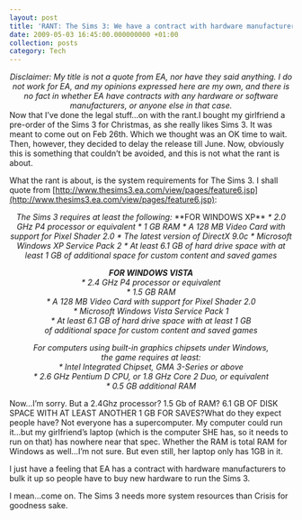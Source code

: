 ```yaml
---
layout: post
title: 'RANT: The Sims 3: We have a contract with hardware manufacturers.'
date: 2009-05-03 16:45:00.000000000 +01:00
collection: posts
category: Tech
---
```


<div style="text-align:center;"><span style="font-style:italic;">Disclaimer: My title is not a quote from EA, nor have they said anything.</span>  
<span style="font-style:italic;">I do not work for EA, and my opinions expressed here are my own,</span>  
<span style="font-style:italic;">and there is no fact in whether EA have contracts with any hardware </span>  
<span style="font-style:italic;">or software manufacturers, or anyone else in that case.</span><div style="text-align:left;">Now that I’ve done the legal stuff…on with the rant.I bought my girlfriend a pre-order of the Sims 3 for Christmas, as she really likes Sims 3. It was meant to come out on Feb 26th. Which we thought was an OK time to wait. Then, however, they decided to delay the release till June. Now, obviously this is something that couldn’t be avoided, and this is not what the rant is about.

What the rant is about, is the system requirements for The Sims 3. I shall quote from [http://www.thesims3.ea.com/view/pages/feature6.jsp](http://www.thesims3.ea.com/view/pages/feature6.jsp):

<div class="blogimage"></div><div style="text-align:center;"><span style="font-style:italic;">The Sims 3 requires at least the following: </span>**FOR WINDOWS XP**  
<span style="font-style:italic;"> * 2.0 GHz P4 processor or equivalent</span>  
<span style="font-style:italic;"> * 1 GB RAM</span>  
<span style="font-style:italic;"> * A 128 MB Video Card with support for Pixel Shader 2.0 </span>  
<span style="font-style:italic;"> * The latest version of DirectX 9.0c</span>  
<span style="font-style:italic;"> * Microsoft Windows XP Service Pack 2</span>  
<span style="font-style:italic;"> * At least 6.1 GB of hard drive space with at least 1 GB of additional space for custom content and saved games</span>

<span style="font-style:italic;font-weight:bold;"> FOR WINDOWS VISTA</span>  
<span style="font-style:italic;"> * 2.4 GHz P4 processor or equivalent</span>  
<span style="font-style:italic;"> * 1.5 GB RAM</span>  
<span style="font-style:italic;"> * A 128 MB Video Card with support for Pixel Shader 2.0 </span>  
<span style="font-style:italic;"> * Microsoft Windows Vista Service Pack 1</span>  
<span style="font-style:italic;"> * At least 6.1 GB of hard drive space with at least 1 GB  
of additional space for custom content and saved games</span>

<span style="font-style:italic;"> For computers using built-in graphics chipsets under Windows,  
the game requires at least:</span>  
<span style="font-style:italic;"> * Intel Integrated Chipset, GMA 3-Series or above</span>  
<span style="font-style:italic;"> * 2.6 GHz Pentium D CPU, or 1.8 GHz Core 2 Duo, or equivalent</span>  
<span style="font-style:italic;"> * 0.5 GB additional RAM</span>

<div style="text-align:left;">Now…I’m sorry. But a 2.4Ghz processor? 1.5 Gb of RAM? 6.1 GB OF DISK SPACE WITH AT LEAST ANOTHER 1 GB FOR SAVES?What do they expect people have? Not everyone has a supercomputer. My computer could run it…but my girlfriend’s laptop (which is the computer SHE has, so it needs to run on that) has nowhere near that spec. Whether the RAM is total RAM for Windows as well…I’m not sure. But even still, her laptop only has 1GB in it.

I just have a feeling that EA has a contract with hardware manufacturers to bulk it up so people have to buy new hardware to run the Sims 3.

I mean…come on. The Sims 3 needs more system resources than Crisis for goodness sake.

</div></div></div></div>
